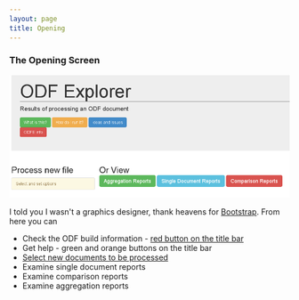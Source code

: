 ```yaml
---
layout: page
title: Opening
---
```

### The Opening Screen

![opening](/images/intro.png)

I told you I wasn't a graphics designer, thank heavens for [Bootstrap](http://getbootstrap.com/).
From here you can

* Check the ODF build information - [red button on the title bar](info.md)
* Get help - green and orange buttons on the title bar
* [Select new documents to be processed](process.md)
* Examine single document reports
* Examine comparison reports
* Examine aggregation reports

